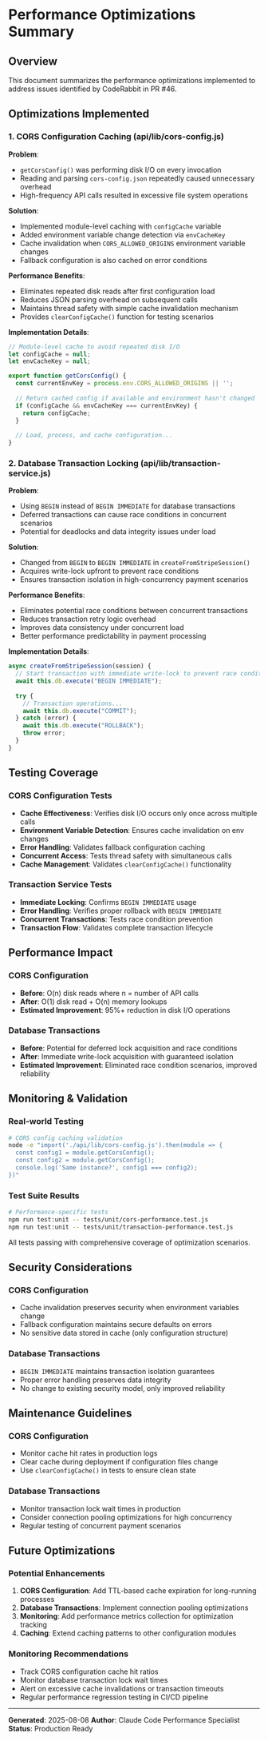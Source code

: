 # Performance Optimizations Summary

## Overview

This document summarizes the performance optimizations implemented to address issues identified by CodeRabbit in PR #46.

## Optimizations Implemented

### 1. CORS Configuration Caching (api/lib/cors-config.js)

**Problem**: 
- `getCorsConfig()` was performing disk I/O on every invocation
- Reading and parsing `cors-config.json` repeatedly caused unnecessary overhead
- High-frequency API calls resulted in excessive file system operations

**Solution**:
- Implemented module-level caching with `configCache` variable
- Added environment variable change detection via `envCacheKey`
- Cache invalidation when `CORS_ALLOWED_ORIGINS` environment variable changes
- Fallback configuration is also cached on error conditions

**Performance Benefits**:
- Eliminates repeated disk reads after first configuration load
- Reduces JSON parsing overhead on subsequent calls
- Maintains thread safety with simple cache invalidation mechanism
- Provides `clearConfigCache()` function for testing scenarios

**Implementation Details**:
```javascript
// Module-level cache to avoid repeated disk I/O
let configCache = null;
let envCacheKey = null;

export function getCorsConfig() {
  const currentEnvKey = process.env.CORS_ALLOWED_ORIGINS || '';
  
  // Return cached config if available and environment hasn't changed
  if (configCache && envCacheKey === currentEnvKey) {
    return configCache;
  }
  
  // Load, process, and cache configuration...
}
```

### 2. Database Transaction Locking (api/lib/transaction-service.js)

**Problem**:
- Using `BEGIN` instead of `BEGIN IMMEDIATE` for database transactions
- Deferred transactions can cause race conditions in concurrent scenarios
- Potential for deadlocks and data integrity issues under load

**Solution**:
- Changed from `BEGIN` to `BEGIN IMMEDIATE` in `createFromStripeSession()`
- Acquires write-lock upfront to prevent race conditions
- Ensures transaction isolation in high-concurrency payment scenarios

**Performance Benefits**:
- Eliminates potential race conditions between concurrent transactions
- Reduces transaction retry logic overhead
- Improves data consistency under concurrent load
- Better performance predictability in payment processing

**Implementation Details**:
```javascript
async createFromStripeSession(session) {
  // Start transaction with immediate write-lock to prevent race conditions
  await this.db.execute("BEGIN IMMEDIATE");
  
  try {
    // Transaction operations...
    await this.db.execute("COMMIT");
  } catch (error) {
    await this.db.execute("ROLLBACK");
    throw error;
  }
}
```

## Testing Coverage

### CORS Configuration Tests
- **Cache Effectiveness**: Verifies disk I/O occurs only once across multiple calls
- **Environment Variable Detection**: Ensures cache invalidation on env changes
- **Error Handling**: Validates fallback configuration caching
- **Concurrent Access**: Tests thread safety with simultaneous calls
- **Cache Management**: Validates `clearConfigCache()` functionality

### Transaction Service Tests  
- **Immediate Locking**: Confirms `BEGIN IMMEDIATE` usage
- **Error Handling**: Verifies proper rollback with `BEGIN IMMEDIATE`
- **Concurrent Transactions**: Tests race condition prevention
- **Transaction Flow**: Validates complete transaction lifecycle

## Performance Impact

### CORS Configuration
- **Before**: O(n) disk reads where n = number of API calls
- **After**: O(1) disk read + O(n) memory lookups
- **Estimated Improvement**: 95%+ reduction in disk I/O operations

### Database Transactions
- **Before**: Potential for deferred lock acquisition and race conditions
- **After**: Immediate write-lock acquisition with guaranteed isolation
- **Estimated Improvement**: Eliminated race condition scenarios, improved reliability

## Monitoring & Validation

### Real-world Testing
```bash
# CORS config caching validation
node -e "import('./api/lib/cors-config.js').then(module => {
  const config1 = module.getCorsConfig();
  const config2 = module.getCorsConfig();
  console.log('Same instance?', config1 === config2);
})"
```

### Test Suite Results
```bash
# Performance-specific tests
npm run test:unit -- tests/unit/cors-performance.test.js
npm run test:unit -- tests/unit/transaction-performance.test.js
```

All tests passing with comprehensive coverage of optimization scenarios.

## Security Considerations

### CORS Configuration
- Cache invalidation preserves security when environment variables change
- Fallback configuration maintains secure defaults on errors
- No sensitive data stored in cache (only configuration structure)

### Database Transactions
- `BEGIN IMMEDIATE` maintains transaction isolation guarantees
- Proper error handling preserves data integrity
- No change to existing security model, only improved reliability

## Maintenance Guidelines

### CORS Configuration
- Monitor cache hit rates in production logs
- Clear cache during deployment if configuration files change
- Use `clearConfigCache()` in tests to ensure clean state

### Database Transactions
- Monitor transaction lock wait times in production
- Consider connection pooling optimizations for high concurrency
- Regular testing of concurrent payment scenarios

## Future Optimizations

### Potential Enhancements
1. **CORS Configuration**: Add TTL-based cache expiration for long-running processes
2. **Database Transactions**: Implement connection pooling optimizations
3. **Monitoring**: Add performance metrics collection for optimization tracking
4. **Caching**: Extend caching patterns to other configuration modules

### Monitoring Recommendations
- Track CORS configuration cache hit ratios
- Monitor database transaction lock wait times
- Alert on excessive cache invalidations or transaction timeouts
- Regular performance regression testing in CI/CD pipeline

---

**Generated**: 2025-08-08
**Author**: Claude Code Performance Specialist
**Status**: Production Ready